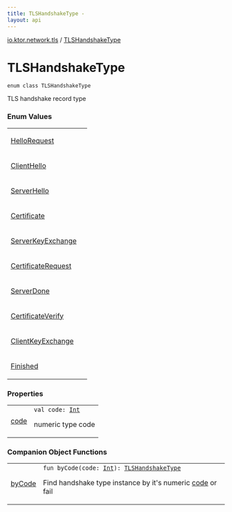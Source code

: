 ```yaml
---
title: TLSHandshakeType - 
layout: api
---
```


<div class='api-docs-breadcrumbs'><a href="../index.html">io.ktor.network.tls</a> / <a href="./index.html">TLSHandshakeType</a></div>

# TLSHandshakeType

<div class="signature"><code><span class="keyword">enum</span> <span class="keyword">class </span><span class="identifier">TLSHandshakeType</span></code></div>

TLS handshake record type

### Enum Values

<table class="api-docs-table">
<tbody>
<tr>
<td markdown="1">

<a href="-hello-request.html">HelloRequest</a>


</td>
<td markdown="1">

</td>
</tr>
<tr>
<td markdown="1">

<a href="-client-hello.html">ClientHello</a>


</td>
<td markdown="1">

</td>
</tr>
<tr>
<td markdown="1">

<a href="-server-hello.html">ServerHello</a>


</td>
<td markdown="1">

</td>
</tr>
<tr>
<td markdown="1">

<a href="-certificate.html">Certificate</a>


</td>
<td markdown="1">

</td>
</tr>
<tr>
<td markdown="1">

<a href="-server-key-exchange.html">ServerKeyExchange</a>


</td>
<td markdown="1">

</td>
</tr>
<tr>
<td markdown="1">

<a href="-certificate-request.html">CertificateRequest</a>


</td>
<td markdown="1">

</td>
</tr>
<tr>
<td markdown="1">

<a href="-server-done.html">ServerDone</a>


</td>
<td markdown="1">

</td>
</tr>
<tr>
<td markdown="1">

<a href="-certificate-verify.html">CertificateVerify</a>


</td>
<td markdown="1">

</td>
</tr>
<tr>
<td markdown="1">

<a href="-client-key-exchange.html">ClientKeyExchange</a>


</td>
<td markdown="1">

</td>
</tr>
<tr>
<td markdown="1">

<a href="-finished.html">Finished</a>


</td>
<td markdown="1">

</td>
</tr>
</tbody>
</table>

### Properties

<table class="api-docs-table">
<tbody>
<tr>
<td markdown="1">

<a href="code.html">code</a>


</td>
<td markdown="1">
<div class="signature"><code><span class="keyword">val </span><span class="identifier">code</span><span class="symbol">: </span><a href="https://kotlinlang.org/api/latest/jvm/stdlib/kotlin/-int/index.html"><span class="identifier">Int</span></a></code></div>

numeric type code


</td>
</tr>
</tbody>
</table>

### Companion Object Functions

<table class="api-docs-table">
<tbody>
<tr>
<td markdown="1">

<a href="by-code.html">byCode</a>


</td>
<td markdown="1">
<div class="signature"><code><span class="keyword">fun </span><span class="identifier">byCode</span><span class="symbol">(</span><span class="parameterName" id="io.ktor.network.tls.TLSHandshakeType.Companion$byCode(kotlin.Int)/code">code</span><span class="symbol">:</span>&nbsp;<a href="https://kotlinlang.org/api/latest/jvm/stdlib/kotlin/-int/index.html"><span class="identifier">Int</span></a><span class="symbol">)</span><span class="symbol">: </span><a href="./index.md"><span class="identifier">TLSHandshakeType</span></a></code></div>

Find handshake type instance by it's numeric <a href="by-code.html#io.ktor.network.tls.TLSHandshakeType.Companion$byCode(kotlin.Int)/code">code</a> or fail


</td>
</tr>
</tbody>
</table>
